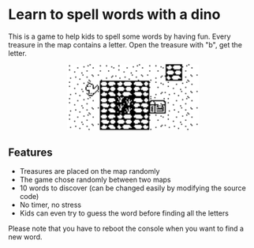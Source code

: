 # Learn to spell words with a dino

This is a game to help kids to spell some words by having fun. Every treasure in the map contains a letter. Open the treasure with "b", get the letter.



<p align="center">
  <img src="https://raw.githubusercontent.com/code-houmous/words-dino/main/capture.gif" width="267" />
</p>



## Features

* Treasures are placed on the map randomly
* The game chose randomly between two maps
* 10 words to discover (can be changed easily by modifying the source code)
* No timer, no stress
* Kids can even try to guess the word before finding all the letters

Please note that you have to reboot the console when you want to find a new word.
